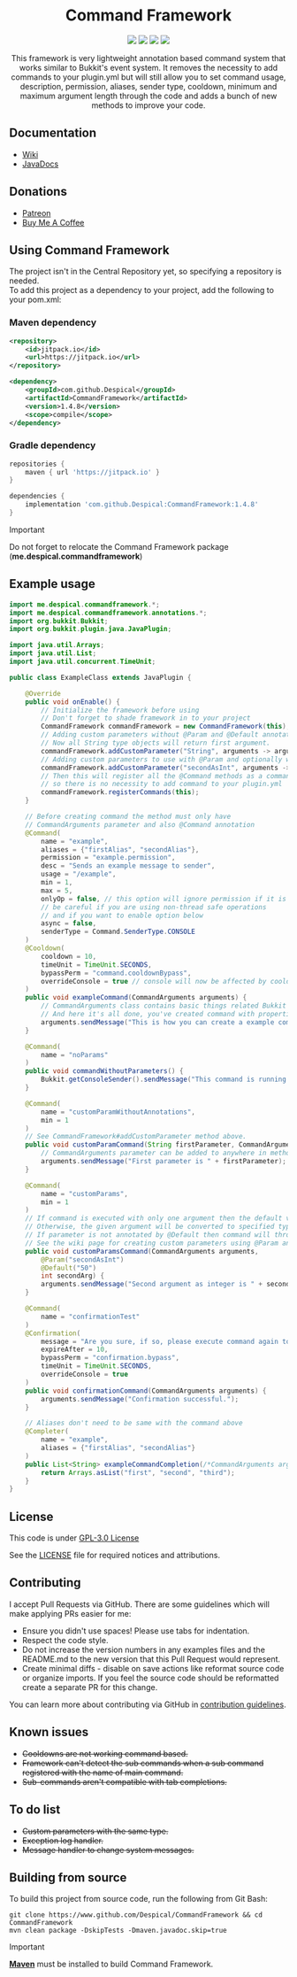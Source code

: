 <h1 align="center">Command Framework</h1>

<div align="center">

[![](https://github.com/Despical/CommandFramework/actions/workflows/build-commandframework.yml/badge.svg)](https://github.com/Despical/CommandFramework/actions/workflows/build-commandframework.yml)
[![](https://jitpack.io/v/Despical/CommandFramework.svg)](https://jitpack.io/#Despical/CommandFramework)
[![](https://img.shields.io/badge/JavaDocs-latest-lime.svg)](https://javadoc.jitpack.io/com/github/Despical/CommandFramework/latest/javadoc/index.html)
[![](https://img.shields.io/badge/Buy%20Me%20A%20Coffee-Support-lime.svg?logo=BuyMeACoffee)](https://www.buymeacoffee.com/despical)

This framework is very lightweight annotation based command system that works similar to Bukkit's event system. It removes the necessity to
add commands to your plugin.yml but will still allow you to set command usage, description, permission, aliases, sender type, cooldown, minimum
and maximum argument length through the code and adds a bunch of new methods to improve your code.

</div>

## Documentation
- [Wiki](https://github.com/Despical/CommandFramework/wiki)
- [JavaDocs](https://javadoc.jitpack.io/com/github/Despical/CommandFramework/latest/javadoc/index.html)

## Donations
- [Patreon](https://www.patreon.com/despical)
- [Buy Me A Coffee](https://www.buymeacoffee.com/despical)

## Using Command Framework
The project isn't in the Central Repository yet, so specifying a repository is needed.<br>
To add this project as a dependency to your project, add the following to your pom.xml:

### Maven dependency

```xml
<repository>
    <id>jitpack.io</id>
    <url>https://jitpack.io</url>
</repository>
```
```xml
<dependency>
    <groupId>com.github.Despical</groupId>
    <artifactId>CommandFramework</artifactId>
    <version>1.4.8</version>
    <scope>compile</scope>
</dependency>
```

### Gradle dependency
```groovy
repositories {
    maven { url 'https://jitpack.io' }
}
```
```groovy
dependencies {
    implementation 'com.github.Despical:CommandFramework:1.4.8'
}
```

> [!IMPORTANT]  
> Do not forget to relocate the Command Framework package (**me.despical.commandframework**)

## Example usage

```java
import me.despical.commandframework.*;
import me.despical.commandframework.annotations.*;
import org.bukkit.Bukkit;
import org.bukkit.plugin.java.JavaPlugin;

import java.util.Arrays;
import java.util.List;
import java.util.concurrent.TimeUnit;

public class ExampleClass extends JavaPlugin {

	@Override
	public void onEnable() {
		// Initialize the framework before using
		// Don't forget to shade framework in to your project
		CommandFramework commandFramework = new CommandFramework(this);
		// Adding custom parameters without @Param and @Default annotations.
		// Now all String type objects will return first argument.
		commandFramework.addCustomParameter("String", arguments -> arguments.getArgument(0));
		// Adding custom parameters to use with @Param and optionally with @Default annotations.
		commandFramework.addCustomParameter("secondAsInt", arguments -> arguments.getLength() > 1 ? arguments.getArgumentAsInt(1) : null);
		// Then this will register all the @Command methods as a command
		// so there is no necessity to add command to your plugin.yml
		commandFramework.registerCommands(this);
	}

	// Before creating command the method must only have
	// CommandArguments parameter and also @Command annotation
	@Command(
		name = "example",
		aliases = {"firstAlias", "secondAlias"},
		permission = "example.permission",
		desc = "Sends an example message to sender",
		usage = "/example",
		min = 1,
		max = 5,
		onlyOp = false, // this option will ignore permission if it is set
		// be careful if you are using non-thread safe operations
		// and if you want to enable option below
		async = false,
		senderType = Command.SenderType.CONSOLE
	)
	@Cooldown(
		cooldown = 10,
		timeUnit = TimeUnit.SECONDS,
		bypassPerm = "command.cooldownBypass",
		overrideConsole = true // console will now be affected by cooldown
	)
	public void exampleCommand(CommandArguments arguments) {
		// CommandArguments class contains basic things related Bukkit commands
		// And here it's all done, you've created command with properties above!
		arguments.sendMessage("This is how you can create a example command using framework.");
	}

	@Command(
		name = "noParams"
	)
	public void commandWithoutParameters() {
		Bukkit.getConsoleSender().sendMessage("This command is running without any parameters.");
	}

	@Command(
		name = "customParamWithoutAnnotations",
		min = 1
	)
	// See CommandFramework#addCustomParameter method above.
	public void customParamCommand(String firstParameter, CommandArguments arguments) {
		// CommandArguments parameter can be added to anywhere in method as a parameter.
		arguments.sendMessage("First parameter is " + firstParameter);
	}

	@Command(
		name = "customParams",
		min = 1
	)
	// If command is executed with only one argument then the default value will be accepted.
	// Otherwise, the given argument will be converted to specified type, in this case an int.
	// If parameter is not annotated by @Default then command will throw an exception on execution.
	// See the wiki page for creating custom parameters using @Param and @Default annotations.
	public void customParamsCommand(CommandArguments arguments,
		@Param("secondAsInt")
		@Default("50")
		int secondArg) {
		arguments.sendMessage("Second argument as integer is " + secondArg);
	}

	@Command(
		name = "confirmationTest"
	)
	@Confirmation(
		message = "Are you sure, if so, please execute command again to confirm.",
		expireAfter = 10,
		bypassPerm = "confirmation.bypass",
		timeUnit = TimeUnit.SECONDS,
		overrideConsole = true
	)
	public void confirmationCommand(CommandArguments arguments) {
		arguments.sendMessage("Confirmation successful.");
	}

	// Aliases don't need to be same with the command above
	@Completer(
		name = "example",
		aliases = {"firstAlias", "secondAlias"}
	)
	public List<String> exampleCommandCompletion(/*CommandArguments arguments*/ /*no need to use in this case which is also supported*/) {
		return Arrays.asList("first", "second", "third");
	}
}
```

## License
This code is under [GPL-3.0 License](http://www.gnu.org/licenses/gpl-3.0.html)

See the [LICENSE](https://github.com/Despical/CommandFramework/blob/main/LICENSE) file for required notices and attributions.

## Contributing

I accept Pull Requests via GitHub. There are some guidelines which will make applying PRs easier for me:
+ Ensure you didn't use spaces! Please use tabs for indentation.
+ Respect the code style.
+ Do not increase the version numbers in any examples files and the README.md to the new version that this Pull Request would represent.
+ Create minimal diffs - disable on save actions like reformat source code or organize imports. If you feel the source code should be reformatted create a separate PR for this change.

You can learn more about contributing via GitHub in [contribution guidelines](../CONTRIBUTING.md).

## Known issues
* ~~Cooldowns are not working command based.~~
* ~~Framework can't detect the sub commands when a sub command registered with the name of main command.~~
* ~~Sub-commands aren't compatible with tab completions.~~

## To do list
* ~~Custom parameters with the same type.~~
* ~~Exception log handler.~~
* ~~Message handler to change system messages.~~

## Building from source
To build this project from source code, run the following from Git Bash:
```
git clone https://www.github.com/Despical/CommandFramework && cd CommandFramework
mvn clean package -DskipTests -Dmaven.javadoc.skip=true
```

> [!IMPORTANT]  
> **[Maven](https://maven.apache.org/)** must be installed to build Command Framework.
